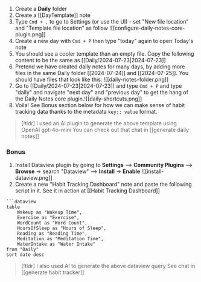 
1. Create a **Daily** folder
2. Create a [[DayTemplate]] note
3. Type `Cmd + ,` to go to Settings (or use the UI) - set "New file location" and "Template file location" as follow ![[configure-daily-notes-core-plugin.png]]
4. Create a new day with `Cmd + P` then type "today" again to open Today's note
5. You should see a cooler template than an empty file. Copy the following content to be the same as [[Daily/2024-07-23|2024-07-23]] 
6. Pretend we have created daily notes for many days, by adding more files in the same Daily folder [[2024-07-24]] and [[2024-07-25]]. You should have files that look like this: ![[daily-notes-folder.png]]
7. Go to [[Daily/2024-07-23|2024-07-23]] and type `Cmd + P`  and type "daily" and navigate "next day" and "previous day" to get the hang of the Daily Notes core plugin.![[daily-shortcuts.png]]
8. Voila! See Bonus section below for how we can make sense of habit tracking data thanks to the metadata `key:: value` format.


> [!tldr] I used an AI plugin to generate the above template using OpenAI gpt-4o-mini
> You can check out that chat in [[generate daily notes]]

### Bonus

1. Install Dataview plugin by going to **Settings** --> **Community Plugins** --> **Browse** -> search "Dataview" --> **Install** -> **Enable** ![[install-dataview.png]]
2. Create a new "Habit Tracking Dashboard" note and paste the following script in it. See it in action at [[Habit Tracking Dashboard]]

```
```dataview
table 
    Wakeup as "Wakeup Time", 
    Exercise as "Exercise", 
    WordCount as "Word Count", 
    HoursOfSleep as "Hours of Sleep", 
    Reading as "Reading Time", 
    Meditation as "Meditation Time", 
    WaterIntake as "Water Intake"
from "Daily"
sort date desc
```





> [!tldr] I also used AI to  generate the above dataview query
> See chat in [[generate habit tracker]]
